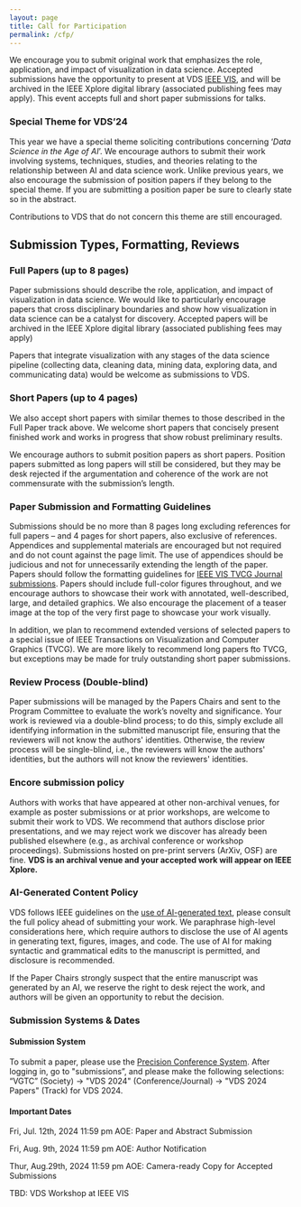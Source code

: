 ```yaml
---
layout: page
title: Call for Participation
permalink: /cfp/
---
```



We encourage you to submit original work that emphasizes the role, application, and impact of visualization in data science. Accepted submissions have the opportunity to present at VDS [IEEE VIS](http://ieeevis.org/year/2023/welcome), and will be archived in the IEEE Xplore digital library (associated publishing fees may apply). This event accepts full and short paper submissions for talks.

### Special Theme for VDS’24
This year we have a special theme soliciting contributions concerning ‘*Data Science in the Age of AI*’.  We encourage authors to submit their work involving systems, techniques, studies, and theories relating to the relationship between AI and data science work. Unlike previous years, we also encourage the submission of position papers if they belong to the special theme. If you are submitting a position paper be sure to clearly state so in the abstract.

Contributions to VDS that do not concern this theme are still encouraged.

## Submission Types, Formatting, Reviews

### Full Papers (up to 8 pages)

Paper submissions should describe the role, application, and impact of visualization in data science. We would like to particularly encourage papers that cross disciplinary boundaries and show how visualization in data science can be a catalyst for discovery. Accepted papers will be archived in the IEEE Xplore digital library (associated publishing fees may apply)

Papers that integrate visualization with any stages of the data science pipeline (collecting data, cleaning data, mining data, exploring data, and communicating data) would be welcome as submissions to VDS.


### Short Papers (up to 4 pages)

We also accept short papers with similar themes to those described in the Full Paper track above. We welcome short papers that concisely present finished work and works in progress that show robust preliminary results.

We encourage authors to submit position papers as short papers. Position papers submitted as long papers will still be considered, but they may be desk rejected if the argumentation and coherence of the work are not commensurate with the submission’s length. 


### Paper Submission and Formatting Guidelines

Submissions should be no more than 8 pages long excluding references for full papers – and 4 pages for short papers, also exclusive of references. Appendices and supplemental materials are encouraged but not required and do not count against the page limit. The use of appendices should be judicious and not for unnecessarily extending the length of the paper. Papers should follow the formatting guidelines for [IEEE VIS TVCG Journal submissions](https://tc.computer.org/vgtc/publications/journal). Papers should include full-color figures throughout, and we encourage authors to showcase their work with annotated, well-described, large, and detailed graphics. We also encourage the placement of a teaser image at the top of the very first page to showcase your work visually.

In addition, we plan to recommend extended versions of selected papers to a special issue of IEEE Transactions on Visualization and Computer Graphics (TVCG). We are more likely to recommend long papers fto TVCG, but exceptions may be made for truly outstanding short paper submissions.




### Review Process (Double-blind)

Paper submissions will be managed by the Papers Chairs and sent to the Program Committee to evaluate the work’s novelty and significance. Your work is reviewed via a double-blind process; to do this, simply exclude all identifying information in the submitted manuscript file, ensuring that the reviewers will not know the authors' identities. Otherwise, the review process will be single-blind, i.e., the reviewers will know the authors' identities, but the authors will not know the reviewers' identities.


### Encore submission policy

Authors with works that have appeared at other non-archival venues, for example as poster submissions or at prior workshops, are welcome to submit their work to VDS. We recommend that authors disclose prior presentations, and we may reject work we discover has already been published elsewhere (e.g., as archival conference or workshop proceedings). Submissions hosted on pre-print servers (ArXiv, OSF) are fine.  **VDS is an archival venue and your accepted work will appear on IEEE Xplore.**


### AI-Generated Content Policy

VDS follows IEEE guidelines on the [use of AI-generated text](https://journals.ieeeauthorcenter.ieee.org/become-an-ieee-journal-author/publishing-ethics/guidelines-and-policies/submission-and-peer-review-policies/#ai-generated-text), please consult the full policy ahead of submitting your work. We paraphrase high-level considerations here, which require authors to disclose the use of AI agents in generating text, figures, images, and code. The use of AI for making syntactic and grammatical edits to the manuscript is permitted, and disclosure is recommended. 

If the Paper Chairs strongly suspect that the entire manuscript was generated by an AI, we reserve the right to desk reject the work, and authors will be given an opportunity to rebut the decision. 



### Submission Systems & Dates


#### Submission System

To submit a paper, please use the [Precision Conference System](https://new.precisionconference.com/submissions). After logging in, go to "submissions”, and please make the following selections: “VGTC” (Society) -> "VDS 2024" (Conference/Journal) -> "VDS 2024 Papers" (Track) for VDS 2024.

#### Important Dates

Fri, Jul. 12th, 2024 11:59 pm AOE: Paper and Abstract Submission

Fri, Aug. 9th, 2024 11:59 pm AOE: Author Notification

Thur, Aug.29th, 2024 11:59 pm AOE: Camera-ready Copy for Accepted Submissions

TBD: VDS Workshop at IEEE VIS
